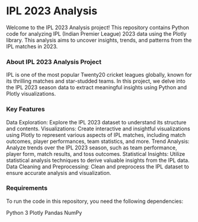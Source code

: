 # IPL 2023 Analysis 


Welcome to the IPL 2023 Analysis project! This repository contains Python code for analyzing IPL (Indian Premier League) 2023 data using the Plotly library. This analysis aims to uncover insights, trends, and patterns from the IPL matches in 2023.

### About IPL 2023 Analysis Project
IPL is one of the most popular Twenty20 cricket leagues globally, known for its thrilling matches and star-studded teams. In this project, we delve into the IPL 2023 season data to extract meaningful insights using Python and Plotly visualizations.

### Key Features
Data Exploration: Explore the IPL 2023 dataset to understand its structure and contents.
Visualizations: Create interactive and insightful visualizations using Plotly to represent various aspects of IPL matches, including match outcomes, player performances, team statistics, and more.
Trend Analysis: Analyze trends over the IPL 2023 season, such as team performance, player form, match results, and toss outcomes.
Statistical Insights: Utilize statistical analysis techniques to derive valuable insights from the IPL data.
Data Cleaning and Preprocessing: Clean and preprocess the IPL dataset to ensure accurate analysis and visualization.


### Requirements
To run the code in this repository, you need the following dependencies:

Python 3
Plotly
Pandas
NumPy
